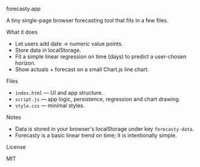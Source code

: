 forecasty.app

A tiny single-page browser forecasting tool that fits in a few files.

What it does

- Let users add date → numeric value points.
- Store data in localStorage.
- Fit a simple linear regression on time (days) to predict a user-chosen horizon.
- Show actuals + forecast on a small Chart.js line chart.

Files

- `index.html` — UI and app structure.
- `script.js` — app logic, persistence, regression and chart drawing.
- `style.css` — minimal styles.

Notes

- Data is stored in your browser's localStorage under key `forecasty-data`.
- Forecasty is a basic linear trend on time; it is intentionally simple.

License

MIT
